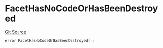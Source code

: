 # FacetHasNoCodeOrHasBeenDestroyed
[Git Source](https://github.com/thrackle-io/tron/blob/a0f5ead5c8fc9d4614336dc446184e42c1f4b0fa/src/protocol/economic/ruleProcessor/RuleProcessorDiamond.sol)


```solidity
error FacetHasNoCodeOrHasBeenDestroyed();
```

